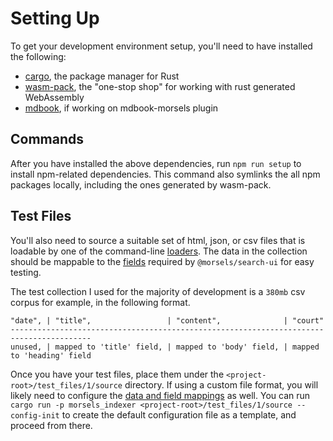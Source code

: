 # Setting Up

To get your development environment setup, you'll need to have installed the following:
- [cargo](https://crates.io/), the package manager for Rust
- [wasm-pack](https://github.com/rustwasm/wasm-pack), the "one-stop shop" for working with rust generated WebAssembly
- [mdbook](https://rust-lang.github.io/mdBook/), if working on mdbook-morsels plugin

## Commands

After you have installed the above dependencies, run `npm run setup` to install npm-related dependencies. This command also symlinks the all npm packages locally, including the ones generated by wasm-pack.

## Test Files

You'll also need to source a suitable set of html, json, or csv files that is loadable by one of the command-line [loaders](./indexer/indexing.md#mapping-file-data-to-fields-loader_configs). The data in the collection should be mappable to the [fields](./indexer/fields.md) required by `@morsels/search-ui` for easy testing.

The test collection I used for the majority of development is a `380mb` csv corpus for example, in the following format.

```
"date", | "title",                 | "content",              | "court"
----------------------------------------------------------------------------------------
unused, | mapped to 'title' field, | mapped to 'body' field, | mapped to 'heading' field
```

Once you have your test files, place them under the `<project-root>/test_files/1/source` directory. If using a custom file format, you will likely need to configure the [data and field mappings](./indexer/fields.md) as well. You can run `cargo run -p morsels_indexer <project-root>/test_files/1/source --config-init` to create the default configuration file as a template, and proceed from there.

